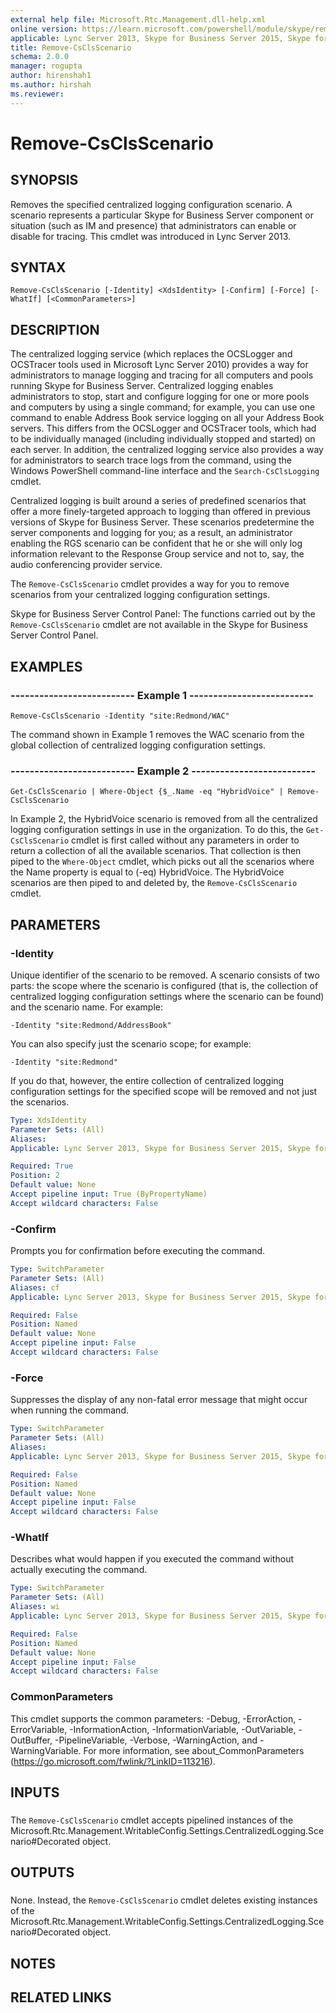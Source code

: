 ```yaml
---
external help file: Microsoft.Rtc.Management.dll-help.xml
online version: https://learn.microsoft.com/powershell/module/skype/remove-csclsscenario
applicable: Lync Server 2013, Skype for Business Server 2015, Skype for Business Server 2019
title: Remove-CsClsScenario
schema: 2.0.0
manager: rogupta
author: hirenshah1
ms.author: hirshah
ms.reviewer:
---
```


# Remove-CsClsScenario

## SYNOPSIS
Removes the specified centralized logging configuration scenario.
A scenario represents a particular Skype for Business Server component or situation (such as IM and presence) that administrators can enable or disable for tracing.
This cmdlet was introduced in Lync Server 2013.


## SYNTAX

```
Remove-CsClsScenario [-Identity] <XdsIdentity> [-Confirm] [-Force] [-WhatIf] [<CommonParameters>]
```

## DESCRIPTION
The centralized logging service (which replaces the OCSLogger and OCSTracer tools used in Microsoft Lync Server 2010) provides a way for administrators to manage logging and tracing for all computers and pools running Skype for Business Server.
Centralized logging enables administrators to stop, start and configure logging for one or more pools and computers by using a single command; for example, you can use one command to enable Address Book service logging on all your Address Book servers.
This differs from the OCSLogger and OCSTracer tools, which had to be individually managed (including individually stopped and started) on each server.
In addition, the centralized logging service also provides a way for administrators to search trace logs from the command, using the Windows PowerShell command-line interface and the `Search-CsClsLogging` cmdlet.

Centralized logging is built around a series of predefined scenarios that offer a more finely-targeted approach to logging than offered in previous versions of Skype for Business Server.
These scenarios predetermine the server components and logging for you; as a result, an administrator enabling the RGS scenario can be confident that he or she will only log information relevant to the Response Group service and not to, say, the audio conferencing provider service.

The `Remove-CsClsScenario` cmdlet provides a way for you to remove scenarios from your centralized logging configuration settings.

Skype for Business Server Control Panel: The functions carried out by the `Remove-CsClsScenario` cmdlet are not available in the Skype for Business Server Control Panel.


## EXAMPLES

### -------------------------- Example 1 --------------------------
```
Remove-CsClsScenario -Identity "site:Redmond/WAC"
```

The command shown in Example 1 removes the WAC scenario from the global collection of centralized logging configuration settings.


### -------------------------- Example 2 --------------------------
```
Get-CsClsScenario | Where-Object {$_.Name -eq "HybridVoice" | Remove-CsClsScenario
```

In Example 2, the HybridVoice scenario is removed from all the centralized logging configuration settings in use in the organization.
To do this, the `Get-CsClsScenario` cmdlet is first called without any parameters in order to return a collection of all the available scenarios.
That collection is then piped to the `Where-Object` cmdlet, which picks out all the scenarios where the Name property is equal to (-eq) HybridVoice.
The HybridVoice scenarios are then piped to and deleted by, the `Remove-CsClsScenario` cmdlet.


## PARAMETERS

### -Identity
Unique identifier of the scenario to be removed.
A scenario consists of two parts: the scope where the scenario is configured (that is, the collection of centralized logging configuration settings where the scenario can be found) and the scenario name.
For example:

`-Identity "site:Redmond/AddressBook"`

You can also specify just the scenario scope; for example:

`-Identity "site:Redmond"`

If you do that, however, the entire collection of centralized logging configuration settings for the specified scope will be removed and not just the scenarios.

```yaml
Type: XdsIdentity
Parameter Sets: (All)
Aliases: 
Applicable: Lync Server 2013, Skype for Business Server 2015, Skype for Business Server 2019

Required: True
Position: 2
Default value: None
Accept pipeline input: True (ByPropertyName)
Accept wildcard characters: False
```

### -Confirm
Prompts you for confirmation before executing the command.

```yaml
Type: SwitchParameter
Parameter Sets: (All)
Aliases: cf
Applicable: Lync Server 2013, Skype for Business Server 2015, Skype for Business Server 2019

Required: False
Position: Named
Default value: None
Accept pipeline input: False
Accept wildcard characters: False
```

### -Force
Suppresses the display of any non-fatal error message that might occur when running the command.

```yaml
Type: SwitchParameter
Parameter Sets: (All)
Aliases: 
Applicable: Lync Server 2013, Skype for Business Server 2015, Skype for Business Server 2019

Required: False
Position: Named
Default value: None
Accept pipeline input: False
Accept wildcard characters: False
```

### -WhatIf
Describes what would happen if you executed the command without actually executing the command.

```yaml
Type: SwitchParameter
Parameter Sets: (All)
Aliases: wi
Applicable: Lync Server 2013, Skype for Business Server 2015, Skype for Business Server 2019

Required: False
Position: Named
Default value: None
Accept pipeline input: False
Accept wildcard characters: False
```

### CommonParameters
This cmdlet supports the common parameters: -Debug, -ErrorAction, -ErrorVariable, -InformationAction, -InformationVariable, -OutVariable, -OutBuffer, -PipelineVariable, -Verbose, -WarningAction, and -WarningVariable. For more information, see about_CommonParameters (https://go.microsoft.com/fwlink/?LinkID=113216).

## INPUTS

###  
The `Remove-CsClsScenario` cmdlet accepts pipelined instances of the Microsoft.Rtc.Management.WritableConfig.Settings.CentralizedLogging.Scenario#Decorated object.

## OUTPUTS

###  
None.
Instead, the `Remove-CsClsScenario` cmdlet deletes existing instances of the Microsoft.Rtc.Management.WritableConfig.Settings.CentralizedLogging.Scenario#Decorated object.

## NOTES

## RELATED LINKS
